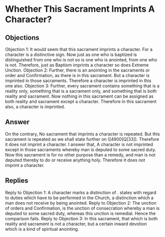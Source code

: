 # Whether This Sacrament Imprints A Character?
## Objections
Objection 1: It would seem that this sacrament imprints a character. For a character is a distinctive sign. Now just as one who is baptized is distinguished from one who is not so is one who is anointed, from one who is not. Therefore, just as Baptism imprints a character so does Extreme Unction.
Objection 2: Further, there is an anointing in the sacraments or order and Confirmation, as there is in this sacrament. But a character is imprinted in those sacraments. Therefore a character is imprinted in this one also.
Objection 3: Further, every sacrament contains something that is a reality only, something that is a sacrament only, and something that is both reality and sacrament. Now nothing in this sacrament can be assigned as both reality and sacrament except a character. Therefore in this sacrament also, a character is imprinted.
## Answer
On the contrary, No sacrament that imprints a character is repeated. But this sacrament is repeated as we shall state further on ([4900]Q[33]). Therefore it does not imprint a character.
I answer that, A character is not imprinted except in those sacraments whereby man is deputed to some sacred duty. Now this sacrament is for no other purpose than a remedy, and man is not deputed thereby to do or receive anything holy. Therefore it does not imprint a character.
## Replies
Reply to Objection 1: A character marks a distinction of . states with regard to duties which have to be performed in the Church, a distinction which a man does not receive by being anointed.
Reply to Objection 2: The unction of orders and Confirmation, is the unction of consecration whereby a man is deputed to some sacred duty, whereas this unction is remedial. Hence the comparison fails.
Reply to Objection 3: In this sacrament, that which is both reality and sacrament is not a character, but a certain inward devotion which is a kind of spiritual anointing.